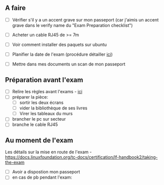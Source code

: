 
## A faire

- [ ] Vérifier s'il y a un accent grave sur mon passeport (car j'aimis un accent grave dans le verify name du "Exam Preparation checklist")
- [ ] Acheter un cable RJ45 de >= 7m
- [ ] Voir comment installer des paquets sur ubuntu
- [ ] Planifier la date de l'exam (procédure détailler [ici](https://docs.linuxfoundation.org/tc-docs/certification/lf-handbook2/scheduling-or-rescheduling-an-exam))
- [ ] Mettre dans mes documents un scan de mon passeport


## Préparation avant l'exam

- [ ] Relire les règles avant l'exams - [ici](https://docs.linuxfoundation.org/tc-docs/certification/lf-handbook2/exam-rules-and-policies)
- [ ] préparer la pièce:
	- [ ] sortir les deux écrans
	- [ ] vider la bibliothèque de ses livres
	- [ ] Virer les tableaux du murs
- [ ] brancher le pc sur secteur
- [ ] branche le cable RJ45
## Au moment de l'exam

Les détails sur la mise en route de l'exam - https://docs.linuxfoundation.org/tc-docs/certification/lf-handbook2/taking-the-exam

- [ ] Avoir a dispostion mon passeport
- [ ] en cas de pb pendant l'exam: 